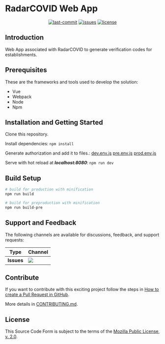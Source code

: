 # RadarCOVID Web App

<p style="text-align: center">
    <a href="https://github.com/RadarCOVID/radar-covid-web-private/commits/" title="Last Commit"><img src="https://img.shields.io/github/last-commit/RadarCOVID/radar-covid-web-private?style=flat" alt="last-commit"></a>
    <a href="https://github.com/RadarCOVID/radar-covid-web-private/issues" title="Open Issues"><img src="https://img.shields.io/github/issues/RadarCOVID/radar-covid-web-private?style=flat" alt="issues"></a>
    <a href="https://github.com/RadarCOVID/radar-covid-web-private/blob/master/LICENSE" title="License"><img src="https://img.shields.io/badge/License-MPL%202.0-brightgreen.svg?style=flat" alt="license"></a>
</p>

## Introduction

Web App associated with RadarCOVID to generate verification codes for establishments.

## Prerequisites
These are the frameworks and tools used to develop the solution:
- Vue
- Webpack
- Node
- Npm

## Installation and Getting Started

Clone this repository.

Install dependencies: `npm install`

Generate authorization and add it to files.:
[dev.env.js](./config/dev.env.js)
[pre.env.js](./config/pre.env.js)
[prod.env.js](./config/prod.env.js)

Serve with hot reload at ***localhost:8080***: `npm run dev`

## Build Setup

``` bash
# build for production with minification
npm run build

# build for preproduction with minification
npm run build-pre
```

## Support and Feedback

The following channels are available for discussions, feedback, and support requests:

| Type       | Channel                                                |
| ---------- | ------------------------------------------------------ |
| **Issues** | <a href="https://github.com/RadarCOVID/radar-covid-web-private/issues" title="Open Issues"><img src="https://img.shields.io/github/issues/RadarCOVID/radar-covid-web-private?style=flat"></a> |

## Contribute

If you want to contribute with this exciting project follow the steps in [How to create a Pull Request in GitHub](https://opensource.com/article/19/7/create-pull-request-github).

More details in [CONTRIBUTING.md](./CONTRIBUTING.md).

## License

This Source Code Form is subject to the terms of the [Mozilla Public License, v. 2.0](https://www.mozilla.org/en-US/MPL/2.0/).


